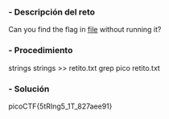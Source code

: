 
### - Descripción del reto

Can you find the flag in [file](https://jupiter.challenges.picoctf.org/static/5bd86036f013ac3b9c958499adf3e2e2/strings) without running it?
### - Procedimiento

strings strings >> retito.txt 
grep pico retito.txt              
### - Solución

picoCTF{5tRIng5_1T_827aee91}